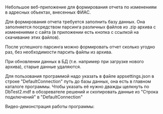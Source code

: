 Небольшое веб-приложение для формирования отчета по изменениям в адресных объектах, внесенных ФИАС.

Для формирования отчета требуется заполнить базу данных. Она заполняется посредством парсинга различных файлов из .zip архива с изменениями с сайта (в приложении есть кнопка с ссылкой на скачивание этих файлов).

После успешного парсинга можно формировать отчет сколько угодно раз, без необходимости парсить файлы из архива.

При обновлении данных в БД (т.е. например при загрузке нового архива), старые данные удаляются.

Для пользования программой надо указать в файле appsettings.json в строке "DefaultConnection" путь до базы данных, она есть в главном каталоге программы. Чтобы указать её нужно дважды щелкнуть по DbTest2.mdf в обозревателе решений и скопировать данные из "Строка подключений" в "DefaultConnection"

Видео-демонстрация работы программы: 
